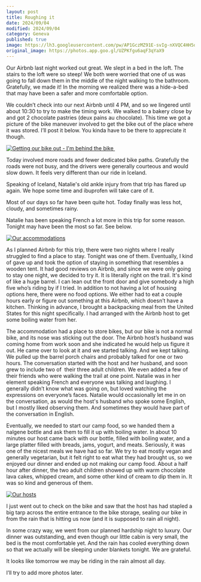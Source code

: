 ```yaml
---
layout: post
title: Roughing it
date: 2024/09/04
modified: 2024/09/04
category: Geneva
published: true
image: https://lh3.googleusercontent.com/pw/AP1GczMZ91E-svIg-nXVQC4HH5qTaXJghM7upCteB8hGaGxQBJoA4KVN0ctaCaW2_WmAsHVuZ2lLn4YL_Cs6DChuFzwt7TI5v1OCISfKtysBdlM0hA2dyYi5=s0-no
original_image: https://photos.app.goo.gl/UZPKfgu6aqF3qYaX9
---
```


Our Airbnb last night worked out great. We slept in a bed in the loft. The stairs to the loft were so steep! We both were worried that one of us was going to fall down them in the middle of the night walking to the bathroom. Gratefully, we made it! In the morning we realized there was a hide-a-bed that may have been a safer and more comfortable option.

We couldn’t check into our next Airbnb until 4 PM, and so we lingered until about 10:30 to try to make the timing work. We walked to a bakery close by and got 2 chocolate pastries (deux pains au chocolate). This time we got a picture of the bike maneuver involved to get the bike out of the place where it was stored. I’ll post it below. You kinda have to be there to appreciate it though.

[![Getting our bike out - I'm behind the bike  ](https://lh3.googleusercontent.com/pw/AP1GczOtN5mBoKVpfhROWTdzqyCFUurcr36UpX2tiVCArXESkGQcydcCaXcCNAh0DMyQHaEiQ1DqVIzzm2myM-gCJfhRYcNj2kfgJPGzwRE9IFnuTdEXVDmb=s0-no)](https://photos.app.goo.gl/WK4Uc9p9UuSvLme89)


Today involved more roads and fewer dedicated bike paths. Gratefully the roads were not busy, and the drivers were generally courteous and would slow down. It feels very different than our ride in Iceland.

Speaking of Iceland, Natalie's old ankle injury from that trip has flared up again. We hope some time and ibuprofen will take care of it.

Most of our days so far have been quite hot. Today finally was less hot, cloudy, and sometimes rainy. 

Natalie has been speaking French a lot more in this trip for some reason. Tonight may have been the most so far. See below.

[![Our accommodations](https://lh3.googleusercontent.com/pw/AP1GczOUlcOgZY7Mp1quOadV_4JJQPW2hpuhiHW3CjU0kjuOW0IuBTe9uxvp85WOfPSj_gT8RN9SgX8oi7GOcN5s0kJZLhYzqi3zfrwHSeu-beiWSpfUjjx2=s0-no)](https://photos.app.goo.gl/BZBKmg6qgVVVrHig7)


As I planned Airbnb for this trip, there were two nights where I really struggled to find a place to stay. Tonight was one of them. Eventually, I kind of gave up and took the option of staying in something that resembles a wooden tent. It had good reviews on Airbnb, and since we were only going to stay one night, we decided to try it. It is literally right on the trail. It's kind of like a huge barrel. I can lean out the front door and give somebody a high five who’s riding by if I tried. In addition to not having a lot of housing options here, there were no food options. We either had to eat a couple hours early or figure out something at this Airbnb, which doesn’t have a kitchen. Thinking in advance, I brought a backpacking meal from the United States for this night specifically. I had arranged with the Airbnb host to get some boiling water from her.

The accommodation had a place to store bikes, but our bike is not a normal bike, and its nose was sticking out the door. The Airbnb host’s husband was coming home from work soon and she indicated he would help us figure it out. He came over to look at it and we started talking. And we kept talking. We pulled up the barrel porch chairs and probably talked for one or two hours. The conversation started with the host and her husband, and soon grew to include two of  their three adult children. We even added a few of their friends who were walking the trail at one point. Natalie was in her element speaking French and everyone was talking and laughing. I generally didn’t know what was going on, but loved watching the expressions on everyone’s faces. Natalie would occasionally let me in on the conversation, as would the host's husband who spoke some English, but I mostly liked observing them. And sometimes they would have part of the conversation in English.

Eventually, we needed to start our camp food, so we handed them a nalgene bottle and ask them to fill it up with boiling water. In about 10 minutes our host came back with our bottle, filled with boiling water, and a large platter filled with breads, jams, yogurt, and meats. Seriously, it was one of the nicest meals we have had so far. We try to eat mostly vegan and generally vegetarian, but it felt right to eat what they had brought us, so we enjoyed our dinner and ended up not making our camp food. About a half hour after dinner, the two adult children showed up with warm chocolate lava cakes, whipped cream, and some other kind of cream to dip them in. It was so kind and generous of them.

[![Our hosts](https://lh3.googleusercontent.com/pw/AP1GczNiuaN7H4GALZ2FS_rcH8l0bS3V3nIuyPmRVqEGrkDzB8xMcLIwE9UgWl5UUKIGUybga3Dus1ajPmDbzFlLH0Bb3GgC_QuT4OpiY-YjOIb5WyuxYEHu=s0-no)](https://photos.app.goo.gl/NRXNEXfm3VswX5kq9)


I just went out to check on the bike and saw that the host has had stapled a big tarp across the entire entrance to the bike storage, sealing our bike in from the rain that is hitting us now (and it is supposed to rain all night).

In some crazy way, we went from our planned hardship night to luxury. Our dinner was outstanding, and even though our little cabin is very small, the bed is the most comfortable yet. And the rain has cooled everything down so that we actually will be sleeping under blankets tonight. We are grateful.

It looks like tomorrow we may be riding in the rain almost all day.

I’ll try to add more photos later.

